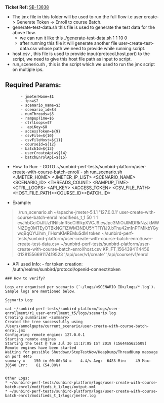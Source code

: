 <b>Ticket Ref: </b> [SB-13838](https://github.com/Sunbird-Ed/sunbird-perf-tests/pull/new/SB-13838)
- The jmx file in this folder will be used to run the full flow i.e user create-> Generate Token ->  Enroll to course Batch.
 - generate-test-data.sh this file is used to generate the test data for the above flow.
    - we can run it like this ./generate-test-data.sh 1 1 10 0
    - after running this file it will generate another file user-create-test-data.csv whose path we need to provide while running script. 
- host.csv , this file is used to provide input(protocol,host,port) to the script, we need to give this host file path as input to script.
- run_scenerio.sh , this is the script which we used to run the jmx script on multiple ips.

 ## Required Params:
           - jmeterHome=$1
           - ips=$2
           - scenario_name=$3
           - scenario_id=$4
           - numThreads=$5
           - rampupTime=$6
           - ctrlLoops=$7
           -  apiKey=$8
           - accessToken=${9}
           - csvFile=${10}
           - csvFileHost=${11}
           - courseId=${12}
           - batchId=${13}
           - userCreateApi=${14}
           - batchEnrolApi=${15}
- How To Run:
             - GOTO ~/sunbird-perf-tests/sunbird-platform/user-create-with-course-batch-enrol/
             - sh run_scenario.sh <JMETER_HOME> <JMETER_IP_LIST> <SCENARIO_NAME> <SCENARIO_ID> <THREADS_COUNT> <RAMPUP_TIME> <CTRL_LOOPS> <API_KEY> <ACCESS_TOKEN> <CSV_FILE_PATH><HOST_FILE_PATH><COURSE_ID><BATCH_ID><userCreateApi><batchEnrolApi>



 - Example:

> ./run_scenario.sh ~/apache-jmeter-5.1.1 '127.0.0.1' user-create-with-course-batch-enrol modifieds_t_1 50 1 1 eyJhbGciOiJIUzI1NiIsInR5cCI6IkpXVCJ9.eyJpc3MiOiJlMDRkNzJkMWNiZDg0MTEyOTBkNGFiZWM3NDU5YTFlYiJ9.bThu42m1nPTMikbYGywqBqQYUihm_l1HsmKMREMuSdM token ~/sunbird-perf-tests/sunbird-platform/user-create-with-course-batch-enrol/user-create-test-data.csv ~/sunbird-perf-tests/sunbird-platform/user-create-with-course-batch-enrol/host.csv KP_FT_1564394114456 0128155669117419523 '/api/user/v1/create' '/api/course/v1/enrol'

- API used Info:
           - for token creation: /auth/realms/sunbird/protocol/openid-connect/token
           
 `````
### How to verify?

Logs are organised per scenario (`~/logs/<SCENARIO_ID>/logs/*.log`). Sample logs are mentioned below.

Scenario Log:
```
cat ~/sunbird-perf-tests/sunbird-platform/logs/user-enrollment/r1_user-enrollment_t5/logs/scenario.log 
Creating summariser <summary>
Created the tree successfully using /Users/anmolgupta/current_scenario/user-create-with-course-batch-enrol.jmx
Configuring remote engine: 127.0.0.1
Starting remote engines
Starting the test @ Tue Jul 30 11:17:05 IST 2019 (1564465625509)
Remote engines have been started
Waiting for possible Shutdown/StopTestNow/HeapDump/ThreadDump message on port 4445
summary =    150 in 00:00:34 =    4.4/s Avg:  6483 Min:    49 Max: 30540 Err:    81 (54.00%)
```

Other Logs:
* ~/sunbird-perf-tests/sunbird-platform/logs/user-create-with-course-batch-enrol/modifieds_t_1/logs/output.xml 
* ~/sunbird-perf-tests/sunbird-platform/logs/user-create-with-course-batch-enrol/modifieds_t_1/logs/jmeter.log
